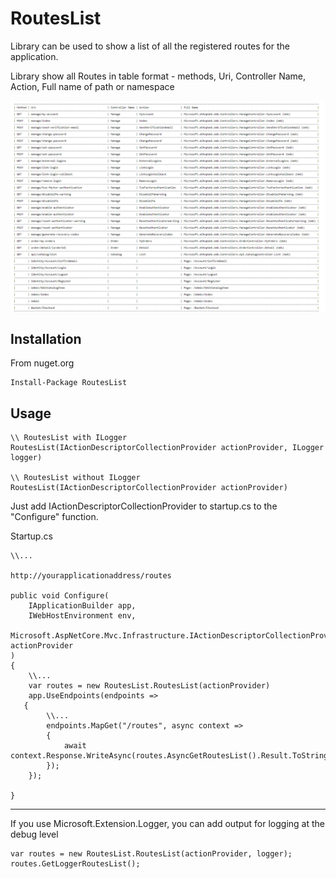 # RoutesList

Library can be used to show a list of all the registered routes for the application.

Library show all Routes in table format - methods, Uri, Controller Name, Action, Full name of path or namespace

<img src="Screenshots1.png" />

## Installation

From nuget.org
```
Install-Package RoutesList 
```


## Usage 

```
\\ RoutesList with ILogger
RoutesList(IActionDescriptorCollectionProvider actionProvider, ILogger logger)

\\ RoutesList without ILogger
RoutesList(IActionDescriptorCollectionProvider actionProvider)
```

Just add IActionDescriptorCollectionProvider to startup.cs to the "Configure" function.

Startup.cs 
```
\\...

http://yourapplicationaddress/routes

public void Configure(
	IApplicationBuilder app,
	IWebHostEnvironment env,
	Microsoft.AspNetCore.Mvc.Infrastructure.IActionDescriptorCollectionProvider actionProvider
)
{
	\\...
	var routes = new RoutesList.RoutesList(actionProvider)
	app.UseEndpoints(endpoints =>
   {
		\\...
		endpoints.MapGet("/routes", async context =>
		{
			await context.Response.WriteAsync(routes.AsyncGetRoutesList().Result.ToString());
		});
	}); 
	
}
```

<hr>

If you use Microsoft.Extension.Logger, you can add output for logging at the debug level
```
var routes = new RoutesList.RoutesList(actionProvider, logger);
routes.GetLoggerRoutesList();
```
